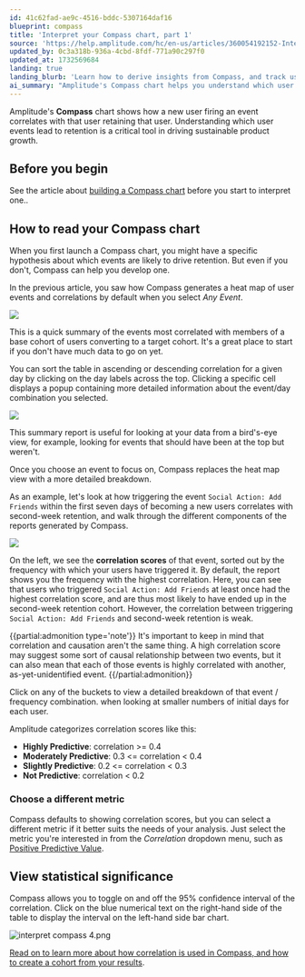```yaml
---
id: 41c62fad-ae9c-4516-bddc-5307164daf16
blueprint: compass
title: 'Interpret your Compass chart, part 1'
source: 'https://help.amplitude.com/hc/en-us/articles/360054192152-Interpret-your-Compass-chart-part-1'
updated_by: 0c3a318b-936a-4cbd-8fdf-771a90c297f0
updated_at: 1732569684
landing: true
landing_blurb: 'Learn how to derive insights from Compass, and track user retention'
ai_summary: "Amplitude's Compass chart helps you understand which user events drive retention, crucial for sustainable product growth. The chart provides a heat map of user events and correlations, helping you identify which events are most correlated with user retention. You can sort the data and view detailed breakdowns to analyze correlations between events and retention. Remember, correlation doesn't imply causation. Use this tool to make informed decisions about improving user retention and product growth."
---
```

Amplitude's **Compass** chart shows how a new user firing an event correlates with that user retaining that user. Understanding which user events lead to retention is a critical tool in driving sustainable product growth.

## Before you begin

See the article about [building a Compass chart](/docs/analytics/charts/compass/compass-aha-moment) before you start to interpret one..

## How to read your Compass chart

When you first launch a Compass chart, you might have a specific hypothesis about which events are likely to drive retention. But even if you don't, Compass can help you develop one.

In the previous article, you saw how Compass generates a heat map of user events and correlations by default when you select *Any Event*.

![](statamic://asset::help_center_conversions::compass/compass-2.png)

This is a quick summary of the events most correlated with members of a base cohort of users converting to a target cohort. It's a great place to start if you don't have much data to go on yet.

You can sort the table in ascending or descending correlation for a given day by clicking on the day labels across the top. Clicking a specific cell displays a popup containing more detailed information about the event/day combination you selected.

![](statamic://asset::help_center_conversions::compass/compass-3.png)

This summary report is useful for looking at your data from a bird's-eye view, for example, looking for events that should have been at the top but weren't.

Once you choose an event to focus on, Compass replaces the heat map view with a more detailed breakdown.

As an example, let's look at how triggering the event `Social Action: Add Friends` within the first seven days of becoming a new users correlates with second-week retention, and walk through the different components of the reports generated by Compass.

![](statamic://asset::help_center_conversions::compass/compass-4.png)

On the left, we see the **correlation scores** of that event, sorted out by the frequency with which your users have triggered it. By default, the report shows you the frequency with the highest correlation. Here, you can see that users who triggered `Social Action: Add Friends` at least once had the highest correlation score, and are thus most likely to have ended up in the second-week retention cohort. However, the correlation between triggering `Social Action: Add Friends` and second-week retention is weak.

{{partial:admonition type='note'}}
 It's important to keep in mind that correlation and causation aren't the same thing. A high correlation score may suggest some sort of causal relationship between two events, but it can also mean that each of those events is highly correlated with another, as-yet-unidentified event.
{{/partial:admonition}}

Click on any of the buckets to view a detailed breakdown of that event / frequency combination. when looking at smaller numbers of initial days for each user.

Amplitude categorizes correlation scores like this:

* **Highly Predictive**: correlation >= 0.4
* **Moderately Predictive**: 0.3 <= correlation < 0.4
* **Slightly Predictive**: 0.2 <= correlation < 0.3
* **Not Predictive**: correlation < 0.2

### Choose a different metric

Compass defaults to showing correlation scores, but you can select a different metric if it better suits the needs of your analysis. Just select the metric you're interested in from the *Correlation* dropdown menu, such as [Positive Predictive Value](/docs/analytics/charts/compass/compass-find-inflection-metrics).

## View statistical significance

Compass allows you to toggle on and off the 95% confidence interval of the correlation. Click on the blue numerical text on the right-hand side of the table to display the interval on the left-hand side bar chart.

![interpret compass 4.png](/docs/output/img/compass/interpret-compass-4-png.png)

[Read on to learn more about how correlation is used in Compass, and how to create a cohort from your results](/docs/analytics/charts/compass/compass-interpret-2).